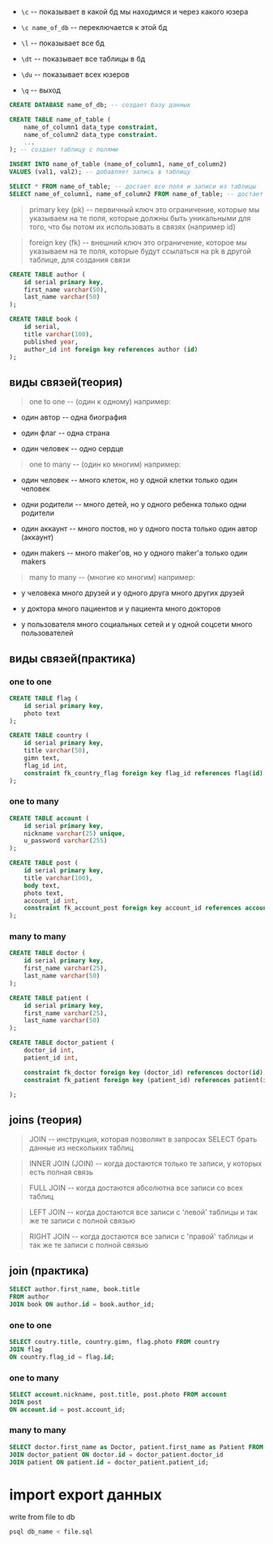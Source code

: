 * `\c` -- показывает в какой бд мы находимся и через какого юзера

* `\c name_of_db` -- переключается к этой бд

* `\l` -- показывает все бд

* `\dt` -- показывает все таблицы в бд

* `\du` -- показывает всех юзеров

* `\q` -- выход

```sql
CREATE DATABASE name_of_db; -- создает базу данных
```

```sql
CREATE TABLE name_of_table (
    name_of_column1 data_type constraint,
    name_of_column2 data_type constraint.
    ...
); -- создает таблицу с полями
```
```sql
INSERT INTO name_of_table (name_of_column1, name_of_column2)
VALUES (val1, val2); -- добавляет запись в таблицу
```

```sql
SELECT * FROM name_of_table; -- достает все поля и записи из таблицы
SELECT name_of_column1, name_of_column2 FROM name_of_table; -- достает только указанные столбцы из таблицы
```

> primary key (pk) -- первичный ключ
> это ограничение, которые мы указываем на те поля, которые должны быть уникальными для того, что бы потом их использовать в связях (например id)

> foreign key (fk) -- внешний ключ
> это ограничение, которое мы указываем на те поля, которые будут ссылаться на pk в другой таблице, для создания связи

```sql
CREATE TABLE author (
    id serial primary key,
    first_name varchar(50),
    last_name varchar(50)
);

CREATE TABLE book (
    id serial,
    title varchar(100),
    published year,
    author_id int foreign key references author (id)
);
```
## виды связей(теория)
> one to one -- (один к одному)
например:

* один автор -- одна биография

* один флаг -- одна страна

* один человек -- одно сердце


> one to many -- (один ко многим)
например:

* один человек -- много клеток, но у одной клетки только один человек

* одни родители -- много детей, но у одного ребенка только одни родители

* один аккаунт -- много постов, но у одного поста только один автор (аккаунт)

* один makers -- много maker'ов, но у одного maker'a только один makers


> many to many -- (многие ко многим)
например:

* у человека много друзей и у одного друга много других друзей

* у доктора много пациентов и у пациента много докторов

* у пользователя много социальных сетей и у одной соцсети много пользователей


## виды связей(практика)
### one to one
```sql
CREATE TABLE flag (
    id serial primary key,
    photo text
);

CREATE TABLE country (
    id serial primary key,
    title varchar(50),
    gimn text,
    flag_id int,
    constraint fk_country_flag foreign key flag_id references flag(id)
);
```

### one to many
```sql
CREATE TABLE account (
    id serial primary key,
    nickname varchar(25) unique,
    u_password varchar(255)
);

CREATE TABLE post (
    id serial primary key,
    title varchar(100),
    body text,
    photo text,
    account_id int,
    constraint fk_account_post foreign key account_id references account(id)
);
```

### many to many
```sql
CREATE TABLE doctor (
    id serial primary key,
    first_name varchar(25),
    last_name varchar(50)
);

CREATE TABLE patient (
    id serial primary key,
    first_name varchar(25),
    last_name varchar(50)
);

CREATE TABLE doctor_patient (
    doctor_id int,
    patient_id int,

    constraint fk_doctor foreign key (doctor_id) references doctor(id),
    constraint fk_patient foreign key (patient_id) references patient(id)

);
```

## joins (теория)
> JOIN -- инструкция, которая позволякт в запросах SELECT брать данные из нескольких таблиц

> INNER JOIN (JOIN) -- когда достаются только те записи, у которых есть полная связь

> FULL JOIN -- когда достаются абсолютна все записи со всех таблиц

> LEFT JOIN -- когда достаются все записи с 'левой' таблицы и так же те записи с полной связью

> RIGHT JOIN -- когда достаются все записи с 'правой' таблицы и так же те записи с полной связью

## join (практика)
```sql
SELECT author.first_name, book.title
FROM author
JOIN book ON author.id = book.author_id;
```

### one to one
```sql
SELECT coutry.title, country.gimn, flag.photo FROM country 
JOIN flag
ON country.flag_id = flag.id;
```

### one to many
```sql
SELECT account.nickname, post.title, post.photo FROM account
JOIN post
ON account.id = post.account_id;
```

### many to many
```sql
SELECT doctor.first_name as Doctor, patient.first_name as Patient FROM doctor
JOIN doctor_patient ON doctor.id = doctor_patient.doctor_id
JOIN patient ON patient.id = doctor_patient.patient_id;
```

# import export данных
write from file to db
```bash
psql db_name < file.sql
```
```bash

```